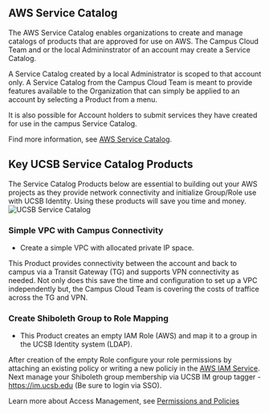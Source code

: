 ## AWS Service Catalog

The AWS Service Catalog enables organizations to create and manage catalogs of products that are approved for use on AWS. The Campus Cloud Team and or the local Admininstrator of an account may create a Service Catalog. 

A Service Catalog created by a local Administrator is scoped to that account only.  A Service Catalog from the Campus Cloud Team is meant to provide features available to the Organization that can simply be applied to an account by selecting a Product from a menu. 

It is also possible for Account holders to submit services they have created for use in the campus Service Catalog.

Find more information, see [AWS Service Catalog](https://docs.aws.amazon.com/servicecatalog/latest/dg/what-is-service-catalog.html).
## Key UCSB Service Catalog Products
The Service Catalog Products below are essential to building out your AWS projects as they provide network connectivity and initialize Group/Role use with UCSB Identity. Using these products will save you time and money.
![UCSB Service Catalog](/campus-cloud-docs/assets/img/ucsb-servicecatalog.png)

### Simple VPC with Campus Connectivity
* Create a simple VPC with allocated private IP space. 

This Product provides connectivity between the account and back to campus via a Transit Gateway (TG) and supports VPN connectivity as needed.  Not only does this save the time and configuration to set up a VPC independently but, the Campus Cloud Team is covering the costs of traffice across the TG and VPN.

### Create Shiboleth Group to Role Mapping
* This Product creates an empty IAM Role (AWS) and map it to a group in the UCSB Identity system (LDAP). 

After creation of the empty Role configure your role permissions by attaching an existing policy or writing a new policiy in the [AWS IAM Service](https://docs.aws.amazon.com/IAM/latest/UserGuide/id_roles.html). Next manage your Shiboleth group membership via UCSB IM group tagger - https://im.ucsb.edu (Be sure to login via SSO).

Learn more about Access Management, see [Permissions and Policies](https://docs.aws.amazon.com/IAM/latest/UserGuide/introduction_access-management.html)

